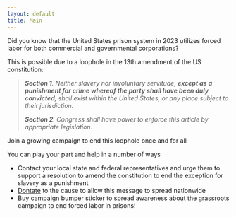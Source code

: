 ```yaml
---
layout: default
title: Main
---
```


Did you know that the United States prison system in 2023 utilizes forced labor for both commercial and governmental corporations?

This is possible due to a loophole in the 13th amendment of the US constitution:

> ***Section 1**. Neither slavery nor involuntary servitude, **except as a punishment for crime whereof the party shall have been duly convicted**, shall exist within the United     States, or any place subject to their jurisdiction.*
> 
>  ***Section 2**. Congress shall have power to enforce this article by appropriate legislation.*

Join a growing campaign to end this loophole once and for all 

You can play your part and help in a number of ways

* Contact your local state and federal representatives and urge them to support a resolution to amend the constitution to end the exception for slavery as a punishment
* [Dontate](https://www.zeffy.com/en-US/donation-form/b5686e83-66e2-4024-95fd-47d57f17c7a3) to the cause to allow this message to spread nationwide
* [Buy](https://e7671c-5.myshopify.com/products/28th-amendment-campaign-sticker) campaign bumper sticker to spread awareness about the grassroots campaign to end forced labor in prisons!


